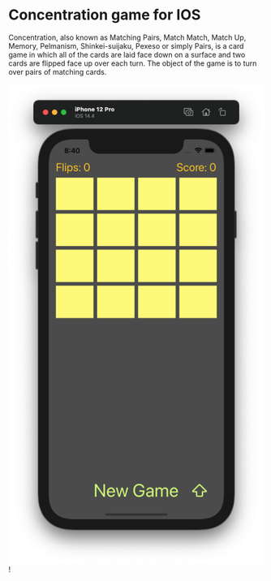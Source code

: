 # Concentration game for IOS
Concentration, also known as Matching Pairs, Match Match, Match Up, Memory, Pelmanism, Shinkei-suijaku, Pexeso or simply Pairs, is a card game in which all of the cards are laid face down on a surface and two cards are flipped face up over each turn. The object of the game is to turn over pairs of matching cards.

![SS1](https://github.com/MANT-i-S/Concentration/blob/main/SS1.png)!

